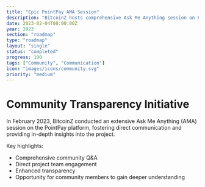 ```yaml
---
title: "Epic PointPay AMA Session"
description: "BitcoinZ hosts comprehensive Ask Me Anything session on PointPay platform"
date: 2023-02-04T00:00:00Z
year: 2023
section: "roadmap"
type: "roadmap"
layout: "single"
status: "completed"
progress: 100
tags: ["Community", "Communication"]
icon: "images/icons/community.svg"
priority: "medium"
---
```


# Community Transparency Initiative

In February 2023, BitcoinZ conducted an extensive Ask Me Anything (AMA) session on the PointPay platform, fostering direct communication and providing in-depth insights into the project.

Key highlights:
- Comprehensive community Q&A
- Direct project team engagement
- Enhanced transparency
- Opportunity for community members to gain deeper understanding

